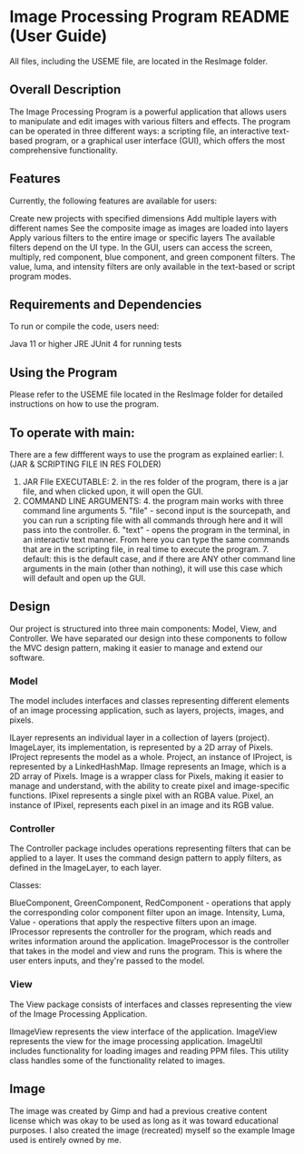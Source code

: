 # Image Processing Program README (User Guide)

All files, including the USEME file, are located in the ResImage folder.

## Overall Description

The Image Processing Program is a powerful application
that allows users to manipulate and edit images with various filters and effects.
The program can be operated in three different ways: a scripting file,
an interactive text-based program, or a graphical user interface (GUI),
which offers the most comprehensive functionality.

## Features

Currently, the following features are available for users:

Create new projects with specified dimensions
Add multiple layers with different names
See the composite image as images are loaded into layers
Apply various filters to the entire image or specific layers
The available filters depend on the UI type. In the GUI,
users can access the screen, multiply, red component, blue component, and
green component filters. The value, luma, and intensity filters are
only available in the text-based or script program modes.



## Requirements and Dependencies

To run or compile the code, users need:

Java 11 or higher JRE
JUnit 4 for running tests

## Using the Program

Please refer to the USEME file located in the ResImage folder for detailed instructions
on how to use the program.

## To operate with main:

There are a few diffferent ways to use the program as explained earlier:
I. (JAR & SCRIPTING FILE IN RES FOLDER)

1. JAR FIle EXECUTABLE:
    2. in the res folder of the program, there is a jar file, and when clicked upon, it
       will open the GUI.
3. COMMAND LINE ARGUMENTS:
    4. the program main works with three command line arguments
        5. "file" - second input is the sourcepath, and you can run a scripting file
           with all commands through here and it will pass into the controller.
        6. "text" - opens the program in the terminal, in an interactiv text manner. From here
           you can type the same commands that are in the scripting file, in real time
           to execute the program.
        7. default: this is the default case, and if there are ANY other
           command line arguments in the main (other than nothing), it will use this case
           which will default and open up the GUI.

## Design

Our project is structured into three main components: Model, View, and Controller.
We have separated our design into these components to follow the MVC design pattern,
making it easier to manage and extend our software.

### Model

The model includes interfaces and classes representing different elements of an image processing
application, such as layers, projects, images, and pixels.

ILayer represents an individual layer in a collection of layers (project). ImageLayer, its
implementation, is represented by a 2D array of Pixels.
IProject represents the model as a whole. Project, an instance of IProject, is represented by a
LinkedHashMap.
IImage represents an Image, which is a 2D array of Pixels. Image is a wrapper class for Pixels,
making it easier to manage and understand, with the ability to create pixel and image-specific
functions.
IPixel represents a single pixel with an RGBA value. Pixel, an instance of IPixel, represents each
pixel in an image and its RGB value.

### Controller

The Controller package includes operations representing filters that can be applied to a layer. It
uses the command design pattern to apply filters, as defined in the ImageLayer, to each layer.

Classes:

BlueComponent, GreenComponent, RedComponent - operations that apply the corresponding color
component filter upon an image.
Intensity, Luma, Value - operations that apply the respective filters upon an image.
IProcessor represents the controller for the program, which reads and writes information around the
application. ImageProcessor is the controller that takes in the model and view and runs the program.
This is where the user enters inputs, and they're passed to the model.

### View

The View package consists of interfaces and classes representing the view of the Image Processing
Application.

IImageView represents the view interface of the application. ImageView represents the view for the
image processing application.
ImageUtil includes functionality for loading images and reading PPM files. This utility class
handles some of the functionality related to images.


## Image
The image was created by Gimp and had a previous creative content license which was okay to be used
as long as it was toward educational purposes. I also created the image (recreated) myself so
the example Image used is entirely owned by me. 




